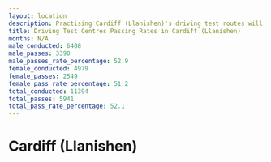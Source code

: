 ```yaml
---
layout: location
description: Practising Cardiff (Llanishen)'s driving test routes will help you become more confident in your gear-changing abilities.
title: Driving Test Centres Passing Rates in Cardiff (Llanishen)
months: N/A
male_conducted: 6408
male_passes: 3390
male_passes_rate_percentage: 52.9
female_conducted: 4979
female_passes: 2549
female_pass_rate_percentage: 51.2
total_conducted: 11394
total_passes: 5941
total_pass_rate_percentage: 52.1
---
```


# Cardiff (Llanishen)
